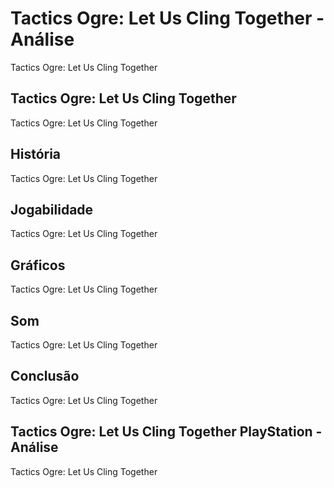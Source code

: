 ---
---

# Tactics Ogre: Let Us Cling Together - Análise

Tactics Ogre: Let Us Cling Together

## Tactics Ogre: Let Us Cling Together

Tactics Ogre: Let Us Cling Together

## História

Tactics Ogre: Let Us Cling Together

## Jogabilidade

Tactics Ogre: Let Us Cling Together

## Gráficos

Tactics Ogre: Let Us Cling Together

## Som

Tactics Ogre: Let Us Cling Together

## Conclusão

Tactics Ogre: Let Us Cling Together

## Tactics Ogre: Let Us Cling Together PlayStation - Análise

Tactics Ogre: Let Us Cling Together

